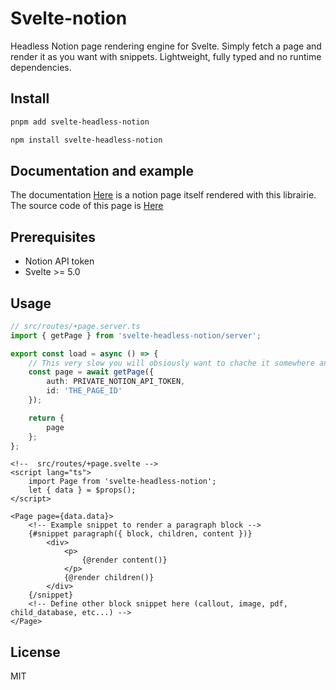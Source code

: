 # Svelte-notion

Headless Notion page rendering engine for Svelte.
Simply fetch a page and render it as you want with snippets.
Lightweight, fully typed and no runtime dependencies.

## Install

```bash
pnpm add svelte-headless-notion
```

```bash
npm install svelte-headless-notion
```

## Documentation and example

The documentation [Here](https://svelte-headless-notion.pages.dev) is a notion page itself rendered with this librairie. The source code of this page is [Here](https://github.com/beynar/svelte-headless-notion/blob/master/src/routes/%2Bpage.svelte)

## Prerequisites

- Notion API token
- Svelte >= 5.0

## Usage

```ts
// src/routes/+page.server.ts
import { getPage } from 'svelte-headless-notion/server';

export const load = async () => {
	// This very slow you will obsiously want to chache it somewhere and make a custom SWR logic.
	const page = await getPage({
		auth: PRIVATE_NOTION_API_TOKEN,
		id: 'THE_PAGE_ID'
	});

	return {
		page
	};
};
```

```svelte
<!--  src/routes/+page.svelte -->
<script lang="ts">
	import Page from 'svelte-headless-notion';
	let { data } = $props();
</script>

<Page page={data.data}>
	<!-- Example snippet to render a paragraph block -->
	{#snippet paragraph({ block, children, content })}
		<div>
			<p>
				{@render content()}
			</p>
			{@render children()}
		</div>
	{/snippet}
	<!-- Define other block snippet here (callout, image, pdf, child_database, etc...) -->
</Page>
```

## License

MIT
